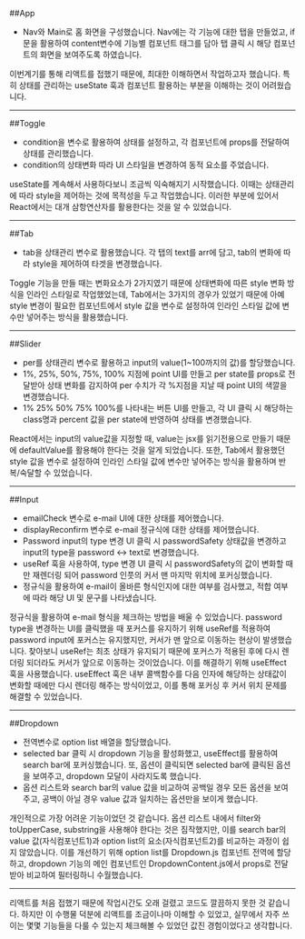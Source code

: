 ##App
* Nav와 Main로 홈 화면을 구성했습니다. Nav에는 각 기능에 대한 탭을 만들었고, if문을 활용하여 content변수에 기능별 컴포넌트 태그를 담아 탭 클릭 시 해당 컴포넌트의 화면을 보여주도록 하였습니다.

이번계기를 통해 리액트를 접했기 때문에, 최대한 이해하면서 작업하고자 했습니다.
특히 상태를 관리하는 useState 훅과 컴포넌트 활용하는 부분을 이해하는 것이 어려웠습니다.

---
##Toggle
* condition을 변수로 활용하여 상태를 설정하고, 각 컴포넌트에 props를 전달하여 상태를 관리했습니다.
* condition의 상태변화 따라 UI 스타일을 변경하여 동적 요소를 주었습니다. 
 
useState를 계속해서 사용하다보니 조금씩 익숙해지기 시작했습니다. 
이때는 상태관리에 따라 style을 제어하는 것에 목적성을 두고 작업했습니다.
이러한 부분에 있어서 React에서는 대개 삼항연산자를 활용한다는 것을 알 수 있었습니다.

---
##Tab
* tab을 상태관리 변수로 활용했습니다. 각 탭의 text를 arr에 담고, tab의 변화에 따라 style을 제어하여 타겟을 변경했습니다.
 
Toggle 기능을 만들 때는 변화요소가 2가지였기 때문에
상태변화에 따른 style 변화 방식을 인라인 스타일로 작업했었는데, 
Tab에서는 3가지의 경우가 있었기 때문에 
아예 style 변경이 필요한 컴포넌트에서 style 값을 변수로 설정하여 인라인 스타일 값에 변수만 넣어주는 방식을 활용했습니다.

---
##Slider
* per를 상태관리 변수로 활용하고 input의 value(1~100까지의 값)를 할당했습니다.
* 1%, 25%, 50%, 75%, 100% 지점에 point UI를 만들고 per state를 props로 전달받아 상태 변화를 감지하여 per 수치가 각 %지점을 지날 때 point UI의 색깔을 변경했습니다.
* 1% 25% 50% 75% 100%를 나타내는 버튼 UI를 만들고, 각 UI 클릭 시 해당하는 class명과 percent 값을 per state에 반영하여 상태를 변경했습니다.

React에서는 input의 value값을 지정할 때, value는 jsx를 읽기전용으로 만들기 때문에 defaultValue를 활용해야 한다는 것을 알게 되었습니다.
또한, Tab에서 활용했던 style 값을 변수로 설정하여 인라인 스타일 값에 변수만 넣어주는 방식을 활용하며 반복/숙달할 수 있었습니다.

---
##Input
* emailCheck 변수로 e-mail UI에 대한 상태를 제어했습니다.
* displayReconfirm 변수로 e-mail 정규식에 대한 상태를 제어했습니다.
* Password input의 type 변경 UI 클릭 시 passwordSafety 상태값을 변경하고 input의 type을 password <-> text로 변경했습니다.
* useRef 훅을 사용하여, type 변경 UI 클릭 시 passwordSafety의 값이 변화할 때만 재렌더링 되어 password 인풋의 커서 맨 마지막 위치에 포커싱했습니다.
* 정규식을 활용하여 e-mail이 올바른 형식인지에 대한 여부를 검사했고, 적합 여부에 따라 해당 UI 및 문구를 나타냈습니다.

정규식을 활용하여 e-mail 형식을 체크하는 방법을 배울 수 있었습니다. 
password type을 변경하는 UI를 클릭했을 때 포커스를 유지하기 위해 useRef를 적용하여 password input에 포커스는 유지했지만, 
커서가 맨 앞으로 이동하는 현상이 발생했습니다.
찾아보니 useRef는 최초 상태가 유지되기 때문에 포커스가 적용된 후에 다시 렌더링 되더라도 커서가 앞으로 이동하는 것이었습니다.
이를 해결하기 위해 useEffect 훅을 사용했습니다.
useEffect 훅은 내부 콜백함수를 다음 인자에 해당하는 상태값이 변화할 때에만 다시 렌더링 해주는 방식이었고, 
이를 통해 포커싱 후 커서 위치 문제를 해결할 수 있었습니다.
 
 ---
##Dropdown
* 전역변수로 option list 배열을 할당했습니다.
* selected bar 클릭 시 dropdown 기능을 활성화했고, useEffect를 활용하여 search bar에 포커싱했습니다.
  또, 옵션이 클릭되면 selected bar에 클릭된 옵션을 보여주고, dropdown 모달이 사라지도록 했습니다.
* 옵션 리스트와 search bar의 value 값을 비교하여 공백일 경우 모든 옵션을 보여주고, 공백이 아닐 경우 value 값과 일치하는 옵션만을 보이게 했습니다.

 개인적으로 가장 어려운 기능이었던 것 같습니다.
 옵션 리스트 내에서 filter와 toUpperCase, substring을 사용해야 한다는 것은 짐작했지만,
 이를 search bar의 value 값(자식컴포넌트1)과 option list의 요소(자식컴포넌트2)를 비교하는 과정이 쉽지 않았습니다.
 이를 개선하기 위해 option list를 Dropdown.js 컴포넌트 전역에 할당하고,
 dropdown 기능의 메인 컴포넌트인 DropdownContent.js에서 props로 전달받아 비교하여 필터링하니 수월했습니다.
 
---

리액트를 처음 접했기 때문에 작업시간도 오래 걸렸고 코드도 깔끔하지 못한 것 같습니다. 
하지만 이 수행물 덕분에 리액트를 조금이나마 이해할 수 있었고, 
실무에서 자주 쓰이는 몇몇 기능들을 다룰 수 있는지 체크해볼 수 있었던 값진 경험이었다고 생각합니다.
